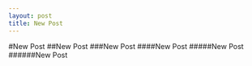 ```yaml
---
layout: post
title: New Post
---
```


#New Post
##New Post
###New Post
####New Post
#####New Post
######New Post
